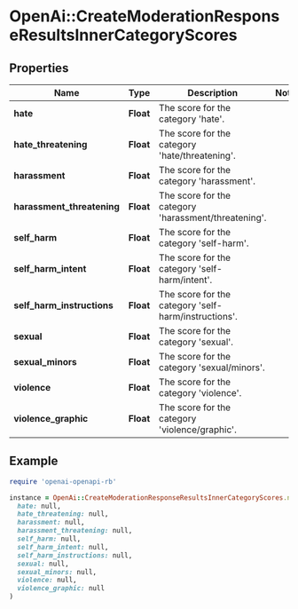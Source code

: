 # OpenAi::CreateModerationResponseResultsInnerCategoryScores

## Properties

| Name | Type | Description | Notes |
| ---- | ---- | ----------- | ----- |
| **hate** | **Float** | The score for the category &#39;hate&#39;. |  |
| **hate_threatening** | **Float** | The score for the category &#39;hate/threatening&#39;. |  |
| **harassment** | **Float** | The score for the category &#39;harassment&#39;. |  |
| **harassment_threatening** | **Float** | The score for the category &#39;harassment/threatening&#39;. |  |
| **self_harm** | **Float** | The score for the category &#39;self-harm&#39;. |  |
| **self_harm_intent** | **Float** | The score for the category &#39;self-harm/intent&#39;. |  |
| **self_harm_instructions** | **Float** | The score for the category &#39;self-harm/instructions&#39;. |  |
| **sexual** | **Float** | The score for the category &#39;sexual&#39;. |  |
| **sexual_minors** | **Float** | The score for the category &#39;sexual/minors&#39;. |  |
| **violence** | **Float** | The score for the category &#39;violence&#39;. |  |
| **violence_graphic** | **Float** | The score for the category &#39;violence/graphic&#39;. |  |

## Example

```ruby
require 'openai-openapi-rb'

instance = OpenAi::CreateModerationResponseResultsInnerCategoryScores.new(
  hate: null,
  hate_threatening: null,
  harassment: null,
  harassment_threatening: null,
  self_harm: null,
  self_harm_intent: null,
  self_harm_instructions: null,
  sexual: null,
  sexual_minors: null,
  violence: null,
  violence_graphic: null
)
```

